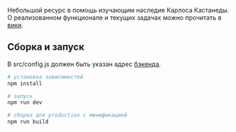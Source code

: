 Небольшой ресурс в помощь изучающим наследие Карлоса Кастанеды. О реализованном функционале и текущих задачах можно прочитать в [вики](https://github.com/nagualchat/castaneda-site/wiki).

## Сборка и запуск

В src/config.js должен быть указан адрес [бэкенда](https://github.com/nagualchat/castaneda-site-backend).

``` bash
# установка зависимостей
npm install

# запуск
npm run dev

# сборка для production с минификацией
npm run build
